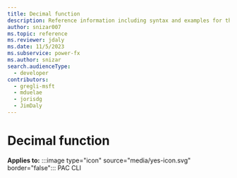 ```yaml
---
title: Decimal function
description: Reference information including syntax and examples for the Decimal function.
author: snizar007
ms.topic: reference
ms.reviewer: jdaly
ms.date: 11/5/2023
ms.subservice: power-fx
ms.author: snizar
search.audienceType:
  - developer
contributors:
  - gregli-msft
  - mduelae
  - jorisdg
  - JimDaly
---
```

# Decimal function

**Applies to:** :::image type="icon" source="media/yes-icon.svg" border="false"::: PAC CLI